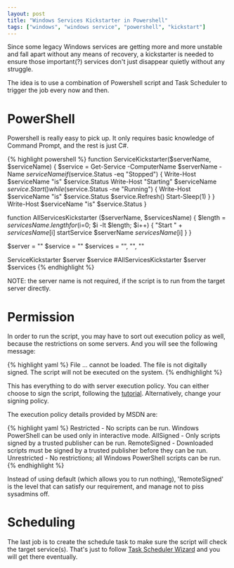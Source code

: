 ```yaml
---
layout: post
title: "Windows Services Kickstarter in Powershell"
tags: ["windows", "windows service", "powershell", "kickstart"]
---
```


<div class="message">
Since some legacy Windows services are getting more and more unstable and fall apart without any means of recovery, a kickstarter is needed to ensure those important(?) services don't just disappear quietly without any struggle.
</div>

The idea is to use a combination of Powershell script and Task Scheduler to trigger the job every now and then.

# PowerShell

Powershell is really easy to pick up. It only requires basic knowledge of Command Prompt, and the rest is just C#.

{% highlight powershell %}
function ServiceKickstarter($serverName, $serviceName)
{
    $service = Get-Service -ComputerName $serverName -Name $serviceName
    if ($service.Status -eq "Stopped")
    {
        Write-Host $serviceName "is" $service.Status
        Write-Host "Starting" $serviceName
        $service.Start()
        while ($service.Status -ne "Running")
        {
            Write-Host $serviceName "is" $service.Status
            $service.Refresh()
            Start-Sleep(1)
        }
    }
    Write-Host $serviceName "is" $service.Status
}

function AllServicesKickstarter ($serverName, $servicesName)
{
    $length = $servicesName.length
    for ($i=0; $i -lt $length; $i++)
    {
        "Start " + $servicesName[$i]
        startService $serverName $servicesName[$i]
    }
}

$server = "<server alias>"
$service = "<service name>"
$services = "<service name>", "<another service name>", "<some other service name>"

ServiceKickstarter $server $service
#AllServicesKickstarter $server $services
{% endhighlight %}

NOTE: the server name is not required, if the script is to run from the target server directly.

# Permission

In order to run the script, you may have to sort out execution policy as well, because the restrictions on some servers. And you will see the following message:

{% highlight yaml %}
File … cannot be loaded.  The file is not digitally signed.  The script will not be executed on the system.
{% endhighlight %}

This has everything to do with server execution policy. You can either choose to sign the script, following the [tutorial](http://blogs.technet.com/b/heyscriptingguy/archive/2010/06/17/hey-scripting-guy-how-can-i-sign-windows-powershell-scripts-with-an-enterprise-windows-pki-part-2-of-2.aspx). Alternatively, change your signing policy.

The execution policy details provided by MSDN are:

{% highlight yaml %}
Restricted - No scripts can be run. Windows PowerShell can be used only in interactive mode.
AllSigned - Only scripts signed by a trusted publisher can be run.
RemoteSigned - Downloaded scripts must be signed by a trusted publisher before they can be run.
Unrestricted - No restrictions; all Windows PowerShell scripts can be run.
{% endhighlight %}

Instead of using default (which allows you to run nothing), 'RemoteSigned' is the level that can satisfy our requirement, and manage not to piss sysadmins off.

# Scheduling

The last job is to create the schedule task to make sure the script will check the target service(s). That's just to follow [Task Scheduler Wizard](http://www.7tutorials.com/how-create-task-basic-task-wizard) and you will get there eventually.
